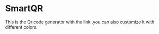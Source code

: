 # SmartQR
This is the Qr code generator with the link ,you can also customize it with different colors.
